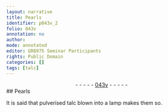```yaml
---
layout: narrative
title: Pearls
identifier: p043v_2
folio: 043v
annotation: no
author:
mode: annotated
editor: GR8975 Seminar Participants
rights: Public Domain
categories: []
tags: [talc]
---
```


 <div class="folio" align="center">- - - - - <a href="http://gallica.bnf.fr/ark:/12148/btv1b10500001g/f92.image" target="_blank">043v</a> - - - - - </div>  
## Pearls

 
It is said that pulverised <span class="material">talc</span> blown into a <span class="tool">lamp</span> makes them so.
 